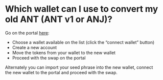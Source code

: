 # Which wallet can I use to convert my old ANT (ANT v1 or ANJ)?

Go on the portal [here](https://upgrade.aragon.org/#/):

* Choose a wallet available on the list (click the “connect wallet” button)
* Create a new account
* Move the tokens from your wallet to the new wallet
* Proceed with the swap on the portal

Alternately you can import your seed phrase into the new wallet, connect the new wallet to the portal and proceed with the swap.
